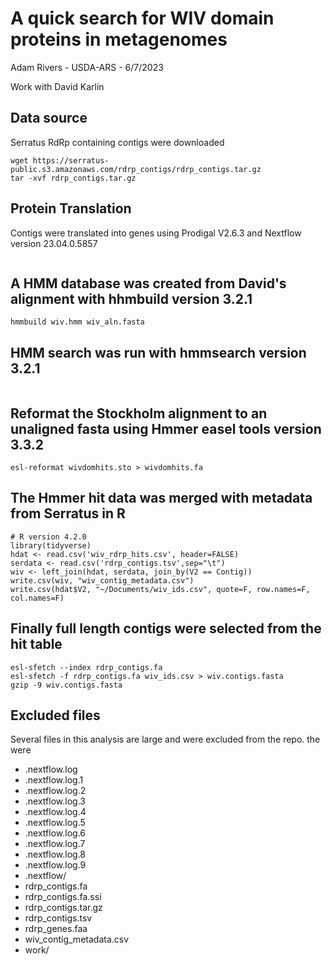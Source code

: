 # A quick search for WIV domain proteins in metagenomes

Adam Rivers - USDA-ARS  - 6/7/2023

Work with David Karlin

## Data source 

Serratus RdRp containing contigs were downloaded

```
wget https://serratus-public.s3.amazonaws.com/rdrp_contigs/rdrp_contigs.tar.gz
tar -xvf rdrp_contigs.tar.gz
```

## Protein Translation
Contigs were translated into genes using Prodigal V2.6.3 and Nextflow version 23.04.0.5857
 
```nextflow run genecaller.nf --with-tower

```

##  A HMM database was created from David's alignment with hhmbuild version 3.2.1

```
hmmbuild wiv.hmm wiv_aln.fasta
```

## HMM search was run with hmmsearch version 3.2.1 

```hmmsearch -A wivdomhits.sto --tblout wivdomtbl.txt -E 1e-3 --cpu 24 wiv.hmm rdrp_genes.faa
```

## Reformat the Stockholm alignment to an unaligned fasta using Hmmer easel tools version 3.3.2

```
esl-reformat wivdomhits.sto > wivdomhits.fa
```

## The Hmmer hit data was merged with metadata from Serratus in R

```{r}
# R version 4.2.0 
library(tidyverse)
hdat <- read.csv('wiv_rdrp_hits.csv', header=FALSE)
serdata <- read.csv('rdrp_contigs.tsv',sep="\t")
wiv <- left_join(hdat, serdata, join_by(V2 == Contig))
write.csv(wiv, "wiv_contig_metadata.csv")
write.csv(hdat$V2, "~/Documents/wiv_ids.csv", quote=F, row.names=F, col.names=F)
```

## Finally full length contigs were selected from the hit table

```
esl-sfetch --index rdrp_contigs.fa
esl-sfetch -f rdrp_contigs.fa wiv_ids.csv > wiv.contigs.fasta
gzip -9 wiv.contigs.fasta
```

## Excluded files

Several files in this analysis are large and were excluded  from the repo. the were


*	.nextflow.log
*	.nextflow.log.1
*	.nextflow.log.2
*	.nextflow.log.3
*	.nextflow.log.4
*	.nextflow.log.5
*	.nextflow.log.6
*	.nextflow.log.7
*	.nextflow.log.8
*	.nextflow.log.9
*	.nextflow/
*	rdrp_contigs.fa
*	rdrp_contigs.fa.ssi
*	rdrp_contigs.tar.gz
*	rdrp_contigs.tsv
*	rdrp_genes.faa
*	wiv_contig_metadata.csv
*	work/
